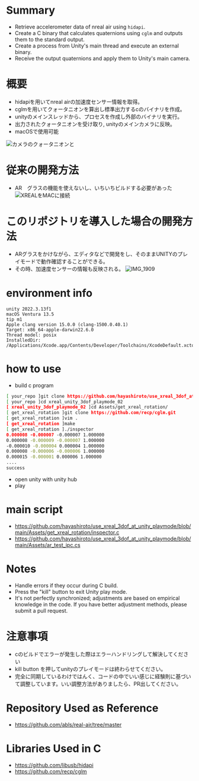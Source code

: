 # Summary
* Retrieve accelerometer data of nreal air using `hidapi`.
* Create a C binary that calculates quaternions using `cglm` and outputs them to the standard output.
* Create a process from Unity's main thread and execute an external binary.
* Receive the output quaternions and apply them to Unity's main camera.

# 概要
* hidapiを用いてnreal airの加速度センサー情報を取得。
* cglmを用いてクォータニオンを算出し標準出力するcのバイナリを作成。
* unityのメインスレッドから、プロセスを作成し外部のバイナリを実行。
* 出力されたクォータニオンを受け取り, unityのメインカメラに反映。　
* macOSで使用可能

![カメラのクォータニオンと](https://github.com/hayashiroto/use_xreal_3dof_at_unity_playmode/assets/69220422/28e383c4-9875-4b8e-9902-60c38583df14)

# 従来の開発方法
* AR　グラスの機能を使えないし、いちいちビルドする必要があった
![XREALをMACに接続](https://github.com/hayashiroto/use_xreal_3dof_at_unity_playmode/assets/69220422/6e8fe829-3ca8-49c0-9c44-a72ebbff50f7)


# このリポジトリを導入した場合の開発方法
* ARグラスをかけながら、エディタなどで開発をし、そのままUNITYのプレイモードで動作確認することができる。
* その時、加速度センサーの情報も反映される。
![IMG_1909](https://github.com/hayashiroto/use_xreal_3dof_at_unity_playmode/assets/69220422/b92b0758-31f5-44bf-8875-9b6f4e7bb385)


# environment info

```
unity 2022.3.13f1
macOS Ventura 13.5
tip m1
Apple clang version 15.0.0 (clang-1500.0.40.1)
Target: x86_64-apple-darwin22.6.0
Thread model: posix
InstalledDir: /Applications/Xcode.app/Contents/Developer/Toolchains/XcodeDefault.xctoolchain/usr/bin
```

# how to use

* build c program
```bash
[ your_repo ]git clone https://github.com/hayashiroto/use_xreal_3dof_at_unity_playmode.git
[ your_repo ]cd xreal_unity_3dof_playmode_02
[ xreal_unity_3dof_playmode_02 ]cd Assets/get_xreal_rotation/     
[ get_xreal_rotation ]git clone https://github.com/recp/cglm.git
[ get_xreal_rotation ]vim .
[ get_xreal_rotation ]make    
[ get_xreal_rotation ]./inspector 
0.000008 -0.000007 -0.000007 1.000000
0.000008 -0.000009 -0.000007 1.000000
-0.000010 -0.000004 0.000004 1.000000
0.000008 -0.000006 -0.000006 1.000000
0.000015 -0.000001 0.000006 1.000000
....
success
```
* open unity with unity hub
* play

# main script
* https://github.com/hayashiroto/use_xreal_3dof_at_unity_playmode/blob/main/Assets/get_xreal_rotation/inspector.c
* https://github.com/hayashiroto/use_xreal_3dof_at_unity_playmode/blob/main/Assets/ar_test_ipc.cs

# Notes
* Handle errors if they occur during C build.
* Press the "kill" button to exit Unity play mode.
* It's not perfectly synchronized; adjustments are based on empirical knowledge in the code. If you have better adjustment methods, please submit a pull request.

# 注意事項
* cのビルドでエラーが発生した際はエラーハンドリングして解決してください
* kill button を押してunityのプレイモードは終わらせてください。
* 完全に同期しているわけではんく、コードの中でいい感じに経験則に基づいて調整しています。いい調整方法がありましたら、PR出してください。


# Repository Used as Reference
* https://github.com/abls/real-air/tree/master

# Libraries Used in C
* https://github.com/libusb/hidapi
* https://github.com/recp/cglm
